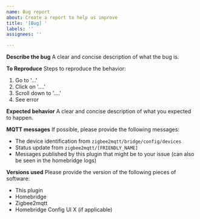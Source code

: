 ```yaml
---
name: Bug report
about: Create a report to help us improve
title: '[Bug] '
labels: ''
assignees: ''

---
```


**Describe the bug**
A clear and concise description of what the bug is.

**To Reproduce**
Steps to reproduce the behavior:
1. Go to '...'
2. Click on '....'
3. Scroll down to '....'
4. See error

**Expected behavior**
A clear and concise description of what you expected to happen.

**MQTT messages**
If possible, please provide the following messages:
* The device identification from `zigbee2mqtt/bridge/config/devices`
* Status update from `zigbee2mqtt/[FRIENDLY_NAME]`
* Messages published by this plugin that might be to your issue (can also be seen in the homebridge logs)

**Versions used**
Please provide the version of the following pieces of software:
 - This plugin
 - Homebridge
 - Zigbee2mqtt
 - Homebridge Config UI X (if applicable)
